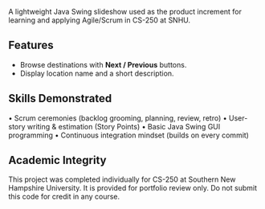 A lightweight Java Swing slideshow used as the product increment
for learning and applying Agile/Scrum in CS-250 at SNHU.  

## Features
* Browse destinations with **Next / Previous** buttons.  
* Display location name and a short description.  


## Skills Demonstrated
• Scrum ceremonies (backlog grooming, planning, review, retro)
• User-story writing & estimation (Story Points)
• Basic Java Swing GUI programming
• Continuous integration mindset (builds on every commit)

## Academic Integrity
This project was completed individually for CS-250 at
Southern New Hampshire University. It is provided for portfolio review only.
Do not submit this code for credit in any course.
